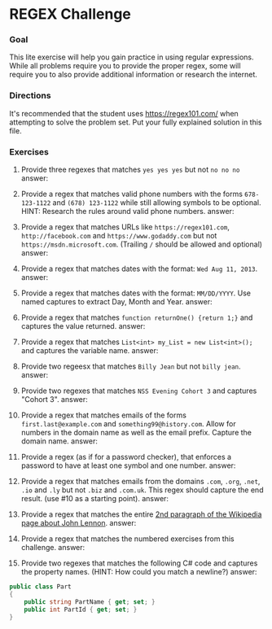 # REGEX Challenge

### Goal

This lite exercise will help you gain practice in using regular expressions. While all problems require you to provide the proper regex, some will require you to also provide additional information or research the internet.

### Directions

It's recommended that the student uses https://regex101.com/ when attempting to solve the problem set. Put your fully explained solution in this file. 

### Exercises

1. Provide three regexes that matches `yes yes yes` but not `no no no`
answer:

2. Provide a regex that matches valid phone numbers with the forms `678-123-1122` and `(678) 123-1122` while still allowing symbols to be optional. HINT: Research the rules around valid phone numbers.
answer:

3. Provide a regex that matches URLs like `https://regex101.com`, `http://facebook.com` and `https://www.godaddy.com` but not `https://msdn.microsoft.com`. (Trailing `/` should be allowed and optional)
answer:

4. Provide a regex that matches dates with the format: `Wed Aug 11, 2013`.
answer:

5. Provide a regex that matches dates with the format: `MM/DD/YYYY`. Use named captures to extract Day, Month and Year.
answer:

6. Provide a regex that matches `function returnOne() {return 1;}` and captures the value returned.
answer:

7. Provide a regex that matches `List<int> my_List = new List<int>();` and captures the variable name.
answer:

8. Provide two regeesx that matches `Billy Jean` but not `billy jean`.
answer:

9. Provide two regexes that matches `NSS Evening Cohort 3` and captures "Cohort 3".
answer:

10. Provide a regex that matches emails of the forms `first.last@example.com` and `something99@history.com`. Allow for numbers in the domain name as well as the email prefix. Capture the domain name.
answer:

11. Provide a regex (as if for a password checker), that enforces a password to have at least one symbol and one number.
answer:

12. Provide a regex that matches emails from the domains `.com`, `.org`, `.net`, `.io` and `.ly` but not `.biz` and `.com.uk`. This regex should capture the end result. (use #10 as a starting point).
answer:

13. Provide a regex that matches the entire [2nd paragraph of the Wikipedia page about John Lennon](https://en.wikipedia.org/wiki/John_Lennon).
answer:

14. Provide a regex that matches the numbered exercises from this challenge.
answer:

15. Provide two regexes that matches the following C# code and captures the property names. (HINT: How could you match a newline?)
answer:


```c#
public class Part
{
    public string PartName { get; set; }
    public int PartId { get; set; }
}
```
